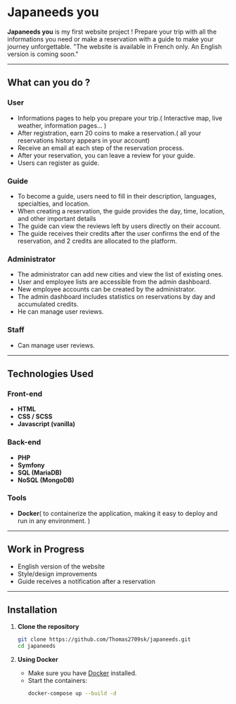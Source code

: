 # Japaneeds you 

**Japaneeds you** is my first website project ! Prepare your trip with all the informations you need or make a reservation with a guide to make your journey unforgettable.
"The website is available in French only. An English version is coming soon."

---

## What can you do ?

### User

- Informations pages to help you prepare your trip.( Interactive map, live weather, information pages... )
- After registration, earn 20 coins to make a reservation.( all your reservations history appears in your account)
- Receive an email at each step of the reservation process.
- After your reservation, you can leave a review for your guide.
- Users can register as guide.

### Guide

- To become a guide, users need to fill in their description, languages, specialties, and location.
- When creating a reservation, the guide provides the day, time, location, and other important details
- The guide can view the reviews left by users directly on their account.
- The guide receives their credits after the user confirms the end of the reservation, and 2 credits are allocated to the platform.

### Administrator

- The administrator can add new cities and view the list of existing ones.
- User and employee lists are accessible from the admin dashboard.
- New employee accounts can be created by the administrator.
- The admin dashboard includes statistics on reservations by day and accumulated credits.
- He can manage user reviews.

### Staff
- Can manage user reviews.

---

## Technologies Used

### Front-end

- **HTML**
- **CSS / SCSS**
- **Javascript (vanilla)**

### Back-end

- **PHP**
- **Symfony**
- **SQL (MariaDB)**
- **NoSQL (MongoDB)**

### Tools

- **Docker**(  to containerize the application, making it easy to deploy and run in any environment. )

---

## Work in Progress
- English version of the website
- Style/design improvements
- Guide receives a notification after a reservation

---

## Installation

1. **Clone the repository**
   ```bash
   git clone https://github.com/Thomas2709sk/japaneeds.git
   cd japaneeds
   ```

2. **Using Docker**
   - Make sure you have [Docker](https://www.docker.com/products/docker-desktop) installed.
   - Start the containers:
     ```bash
     docker-compose up --build -d
     ```


